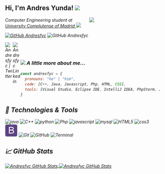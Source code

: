 
<h2> Hi, I'm Andres Yunda! <img src="https://media.giphy.com/media/MBTl5FKAmwwoBwTQjk/giphy.gif" width="100"></h2>
<img align='right' src="https://user-images.githubusercontent.com/62907237/115966331-631eb400-a52d-11eb-981e-f0a91599a0a0.gif" width="230">
<p><em>Computer Engineering student at <a href="https://www.ucm.es">University Complutense of Madrid  </a><img src="https://media.giphy.com/media/WFZvB7VIXBgiz3oDXE/giphy.gif" width="30">


[![GitHub Andresfyc](https://img.shields.io/github/followers/Andresfyc?label=follow&style=social)](https://github.com/Andresfyc)
![GitHub Andresfyc](https://visitor-badge.glitch.me/badge?page_id=Andresfyc.Andresfyc)

<a href="https://twitter.com/andresfyc">
  <img align="left" alt="Andresfyc | Twitter" width="25px" src="https://raw.githubusercontent.com/peterthehan/peterthehan/master/assets/twitter.svg" />
</a>
<a href="https://www.linkedin.com/in/andresfyc/">
  <img align="left" alt="Andresfyc Linkedin" width="25px" src="https://raw.githubusercontent.com/peterthehan/peterthehan/master/assets/linkedin.svg" />
</a> <br><br>





### <img src="https://media.giphy.com/media/Y0y2legbWJQLiqWlrb/giphy.gif" width="80"> A little more about me...  
```javascript
const andresfyc = {
  pronouns: "he" | "him",
  code: [C++, Java, Javascript, Php, HTML, CSS],
  tools: [Visual Studio, Eclipse IDE, IntelliJ IDEA, PhpStorm, Jira, GitHub],
}
```
## 🔧 Technologies & Tools

<img src="https://user-images.githubusercontent.com/62907237/118058014-72a35700-b38d-11eb-9f2f-3e1a6b6a7830.png" alt="java" width="40px"  height="40" />
<img src="https://user-images.githubusercontent.com/62907237/118058201-f5c4ad00-b38d-11eb-8886-990d6231ab62.png" alt="C++"  width="40" height="40"/>
<img src="https://user-images.githubusercontent.com/62907237/118057545-7b475d80-b38c-11eb-843f-8455fd71a19c.png" alt="python"  width="40" height="40"/>
<img src="https://user-images.githubusercontent.com/62907237/118057950-4f78a780-b38d-11eb-9bb5-9fbf027ee96f.png" alt="Php" width="40" height="40"/>
<img src="https://user-images.githubusercontent.com/62907237/118057902-37a12380-b38d-11eb-9dcd-e0b33bd32195.png" alt="javascript" width="40" height="40"/>
<img src="https://user-images.githubusercontent.com/62907237/118058108-b0a07b00-b38d-11eb-8f08-ed7216721389.png" alt="mysql" width="40" height="40" />
<img src="https://user-images.githubusercontent.com/62907237/118057852-10e2ed00-b38d-11eb-9fd6-726d42ffebd9.png" alt="HTML5" width="40" height="40"/>
<img src="https://user-images.githubusercontent.com/62907237/118058134-c615a500-b38d-11eb-8a15-66b69efa7862.png" alt="css3" width="40" height="40"/>
<img src="https://raw.githubusercontent.com/devicons/devicon/master/icons/bootstrap/bootstrap-plain.svg" alt="bootstrap" width="40" height="40"/>
<img src="https://user-images.githubusercontent.com/62907237/118058541-b77bbd80-b38e-11eb-94ee-d9afdc57ba80.png" alt="Git" width="40" height="40"/>
<img src="https://user-images.githubusercontent.com/62907237/118057275-ea708200-b38b-11eb-9869-4a44f0051645.png" alt="GitHub" width="40" height="40"/>
<img src="https://user-images.githubusercontent.com/62907237/118057454-55ba5400-b38c-11eb-8b16-69cff10cfa34.png" alt="Terminal" width="40" height="40" />

  
##  &#x1f4c8; GitHub Stats 
  
<a href="https://github.com/Andresfyc/github-readme-stats">
  <img align="center" src=""  alt="Andresfyc GitHub Stats" />
</a>
  
<a href="https://github.com/Andresfyc">
  <img align="center" src="https://github-readme-stats.vercel.app/api?username=Andresfyc&show_icons=true&theme=tokyonight" alt="Andresfyc GitHub Stats" />
</a>



